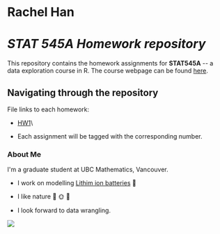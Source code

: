 # Rachel Han 
# *STAT 545A Homework repository*
This repository contains the homework assignments for __STAT545A__ -- a data exploration course in R. The course webpage can be found [here](https://stat545.stat.ubc.ca/).

## Navigating through the repository
File links to each homework:
- [HW1](https://github.com/STAT545-UBC-hw-2019-20/stat545-hw-hanrach/tree/master/hw1)\
+ Each assignment will be tagged with the corresponding number. 

### About Me
I'm a graduate student at UBC Mathematics, Vancouver. 

- I work on modelling [Lithim ion batteries](https://en.wikipedia.org/wiki/Lithium-ion_battery) :battery:
- I like nature :evergreen_tree: :sun_with_face: :hibiscus:

- I look forward to data wrangling.


![](https://media.giphy.com/media/lJNoBCvQYp7nq/giphy.gif)
